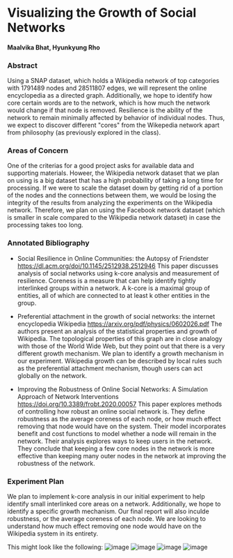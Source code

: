 # Visualizing the Growth of Social Networks
#### Maalvika Bhat, Hyunkyung Rho

### Abstract
Using a SNAP dataset, which holds a Wikipedia network of top categories with 1791489 nodes and 28511807 edges, we will represent the online encyclopedia as a directed graph. 
Additionally, we hope to identify how core certain words are to the network, which is how much the network would change if that node is removed. Resilience is the ability of the network to remain minimally affected by behavior of individual nodes. Thus, we expect to discover different "cores" from the Wikepedia network apart from philosophy (as previously explored in the class).

### Areas of Concern
One of the criterias for a good project asks for available data and supporting materials. Howeer, the Wikipedia network dataset that we plan on using is a big dataset that has a high probability of taking a long time for processing. If we were to scale the dataset down by getting rid of a portion of the nodes and the connections between them, we would be losing the integrity of the results from analyzing the experiments on the Wikipedia network. Therefore, we plan on using the Facebook network dataset (which is smaller in scale compared to the Wikipedia network dataset) in case the processing takes too long. 

### Annotated Bibliography 
- Social Resilience in Online Communities: the Autopsy of Friendster 
https://dl.acm.org/doi/10.1145/2512938.2512946
This paper discusses analysis of social networks using k-core analysis and measurement of resilience. Coreness is a measure that can help identify tightly interlinked groups within a network. A k-core is a maximal group of entities, all of which are connected to at least k other entities in the group. 
 
- Preferential attachment in the growth of social networks: the internet encyclopedia Wikipedia 
https://arxiv.org/pdf/physics/0602026.pdf
The authors present an analysis of the statistical properties and growth of Wikipedia. The topological properties of this graph are in close analogy with those of the World Wide Web, but they point out that there is a very different growth mechanism. We plan to identify a growth mechanism in our experiment. 
Wikipedia growth can be described by local rules such as the preferential attachment mechanism, though users can act globally on the network. 
 
- Improving the Robustness of Online Social Networks: A Simulation Approach of Network Interventions 
https://doi.org/10.3389/frobt.2020.00057 
This paper explores methods of controlling how robust an online social network is. 
They define robustness as the average coreness of each node, or how much effect removing that node would have on the system. 
Their model incorporates benefit and cost functions to model whether a node will remain in the network. Their analysis explores ways to keep users in the network. 
They conclude that keeping a few core nodes in the network is more effective than keeping many outer nodes in the network at improving the robustness of the network. 

### Experiment Plan

We plan to implement k-core analysis in our initial experiment to help identify small interlinked core areas on a network. Additionally, we hope to identify a specific growth mechanism. Our final report will also inculde robustness, or the average coreness of each node. We are looking to understand how much effect removing one node would have on the Wikipedia system in its entirety. 

This might look like the following: 
![image](https://user-images.githubusercontent.com/42943695/135956178-7be28d2a-271f-4671-aac8-302259e1a3d1.png)
![image](https://user-images.githubusercontent.com/42943695/135956215-19eee954-1169-4363-a9cb-19e8463c47d7.png)
![image](https://user-images.githubusercontent.com/42943695/135956190-6796ebc6-929d-44a6-9b9c-ffba262a9b7d.png)
![image](https://user-images.githubusercontent.com/42943695/135956199-d2c1c30f-b044-4708-8633-9c61139cd3d8.png)

